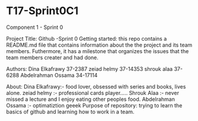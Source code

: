# T17-Sprint0C1
Component 1 - Sprint 0

Project Title: Github -Sprint 0
Getting started: this repo contains a README.md file that contains information about the the project and its team members. Futhermore, it has a milestone that organizes the issues that the team members creater and had done. 

Authors: Dina Elkafrawy 37-2387
         zeiad helmy 37-14353
         shrouk alaa 37-6288
         Abdelrahman Ossama 34-17114

About: Dina Elkafrawy:- food lover, obsessed with series and books, lives alone.
       zeiad  helmy  :-  professional cards player..... 
       Shrouk Alaa :- never missed a lecture and I enjoy eating other peoples food.
       Abdelrahman Ossama :- optimatiztion geeek 
Purpose of repository: trying to learn the basics of github and learning how to work in a team. 



